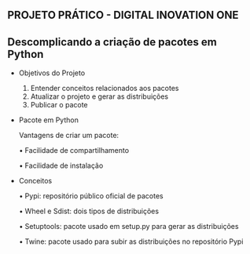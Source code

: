 ## PROJETO PRÁTICO - DIGITAL INOVATION ONE

## Descomplicando a criação de pacotes em Python

- Objetivos do Projeto

  1. Entender conceitos relacionados aos pacotes
  2. Atualizar o projeto e gerar as distribuições
  3. Publicar o pacote

- Pacote em Python
  
  Vantagens de criar um pacote:

  • Facilidade de compartilhamento

  • Facilidade de instalação


- Conceitos

  • Pypi: repositório público oficial de pacotes

  • Wheel e Sdist: dois tipos de distribuições

  • Setuptools: pacote usado em setup.py para gerar as distribuições

  • Twine: pacote usado para subir as distribuições no repositório Pypi
